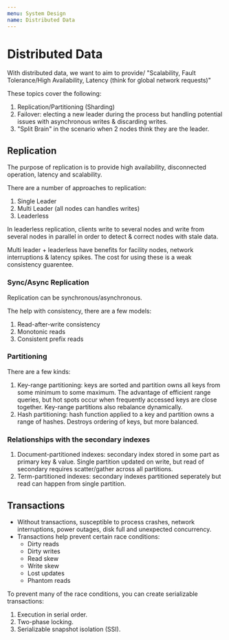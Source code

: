 ```yaml
---
menu: System Design
name: Distributed Data
---
```


# Distributed Data

With distributed data, we want to aim to provide/ "Scalability, Fault Tolerance/High Availability, Latency (think for global network requests)"

These topics cover the following:

1. Replication/Partitioning (Sharding)
2. Failover: electing a new leader during the process but handling potential issues with asynchronous writes & discarding writes.
3. "Split Brain" in the scenario when 2 nodes think they are the leader.

## Replication

The purpose of replication is to provide high availability, disconnected operation, latency and scalability.

There are a number of approaches to replication:

1. Single Leader
2. Multi Leader (all nodes can handles writes)
3. Leaderless

In leaderless replication, clients write to several nodes and write from several nodes in parallel in order to detect & correct nodes with stale data.

Multi leader + leaderless have benefits for facility nodes, network interruptions & latency spikes. The cost for using these is a weak consistency guarentee.

### Sync/Async Replication

Replication can be synchronous/asynchronous.

The help with consistency, there are a few models:

1. Read-after-write consistency
2. Monotonic reads
3. Consistent prefix reads

### Partitioning

There are a few kinds:

1. Key-range partitioning: keys are sorted and partition owns all keys from some minimum to some maximum. The advantage of efficient range queries, but hot spots occur when frequently accessed keys are close together. Key-range partitions also rebalance dynamically.
2. Hash partitioning: hash function applied to a key and partition owns a range of hashes. Destroys ordering of keys, but more balanced.

### Relationships with the secondary indexes

1. Document-partitioned indexes: secondary index stored in some part as primary key & value. Single partition updated on write, but read of secondary requires scatter/gather across all partitions.
2. Term-partitioned indexes: secondary indexes partitioned seperately but read can happen from single partition.

## Transactions

- Without transactions, susceptible to process crashes, network interruptions, power outages, disk full and unexpected concurrency.
- Transactions help prevent certain race conditions:
  - Dirty reads
  - Dirty writes
  - Read skew
  - Write skew
  - Lost updates
  - Phantom reads

To prevent many of the race conditions, you can create serializable transactions:

1. Execution in serial order.
2. Two-phase locking.
3. Serializable snapshot isolation (SSI).
